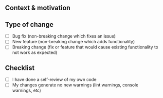 ## Context & motivation

<!--- Why is this an important addition to the template? What problem does it solve? -->
<!--- If it fixes an open issue, please link to the issue here. -->

## Type of change

- [ ] Bug fix (non-breaking change which fixes an issue)
- [ ] New feature (non-breaking change which adds functionality)
- [ ] Breaking change (fix or feature that would cause existing functionality to not work as expected)

## Checklist

- [ ] I have done a self-review of my own code
- [ ] My changes generate no new warnings (lint warnings, console warnings, etc)
